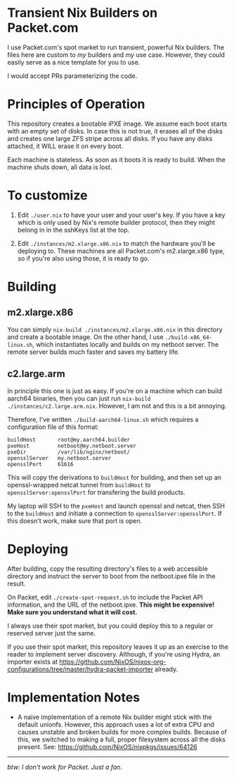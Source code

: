 # Transient Nix Builders on Packet.com

I use Packet.com's spot market to run transient, powerful Nix
builders. The files here are custom to _my_ builders and _my_ use
case. However, they could easily serve as a nice template for you to
use.

I would accept PRs parameterizing the code.

# Principles of Operation

This repository creates a bootable iPXE image. We assume each boot
starts with an empty set of disks. In case this is not true, it erases
all of the disks and creates one large ZFS stripe across all disks. If
you have any disks attached, it WILL erase it on every boot.

Each machine is stateless. As soon as it boots it is ready to build.
When the machine shuts down, all data is lost.

# To customize

1. Edit `./user.nix` to have your user and your user's key. If you
   have a key which is only used by Nix's remote builder protocol,
   then they might belong in in the sshKeys list at the top.

2. Edit `./instances/m2.xlarge.x86.nix` to match the hardware you'll
   be deploying to. These machines are all Packet.com's m2.xlarge.x86
   type, so if you're also using those, it is ready to go.

# Building

## m2.xlarge.x86

You can simply `nix-build ./instances/m2.xlarge.x86.nix` in this
directory and create a bootable image. On the other hand, I use
`./build-x86_64-linux.sh`, which instantiates locally and builds on my
netboot server. The remote server builds much faster and saves my
battery life.

## c2.large.arm

In principle this one is just as easy. If you're on a machine which
can build aarch64 binaries, then you can just run
`nix-build ./instances/c2.large.arm.nix`. However, I am not and this
is a bit annoying.

Therefore, I've written `./build-aarch64-linux.sh` which requires a
configuration file of this format:

```
buildHost       root@my.aarch64.builder
pxeHost         netboot@my.netboot.server
pxeDir          /var/lib/nginx/netboot/
opensslServer   my.netboot.server
opensslPort     61616
```

This will copy the derivations to `buildHost` for building, and then
set up an openssl-wrapped netcat tunnel from `buildHost` to
`opensslServer:opensslPort` for transfering the build products.

My laptop will SSH to the `pxeHost` and launch openssl and netcat,
then SSH to the `buildHost` and initiate a connection to
`opensslServer:opensslPort`. If this doesn't work, make sure that
port is open.

# Deploying

After building, copy the resulting directory's files to a web
accessible directory and instruct the server to boot from the
netboot.ipxe file in the result.

On Packet, edit `./create-spot-request.sh` to include the Packet API
information, and the URL of the netboot.ipxe. **This might be
expensive! Make sure you understand what it will cost.**

I always use their spot market, but you could deploy this to a
regular or reserved server just the same.

If you use their spot market, this repository leaves it up as an
exercise to the reader to implement server discovery. Although, if
you're using Hydra, an importer exists at
https://github.com/NixOS/nixos-org-configurations/tree/master/hydra-packet-importer
already.

# Implementation Notes

 - A naive implementation of a remote Nix builder might stick with the
   default unionfs. However, this approach uses a lot of extra CPU and
   causes unstable and broken builds for more complex builds. Because
   of this, we switched to making a full, proper filesystem across all
   the disks present. See: https://github.com/NixOS/nixpkgs/issues/64126

----

_btw: I don't work for Packet. Just a fan._
